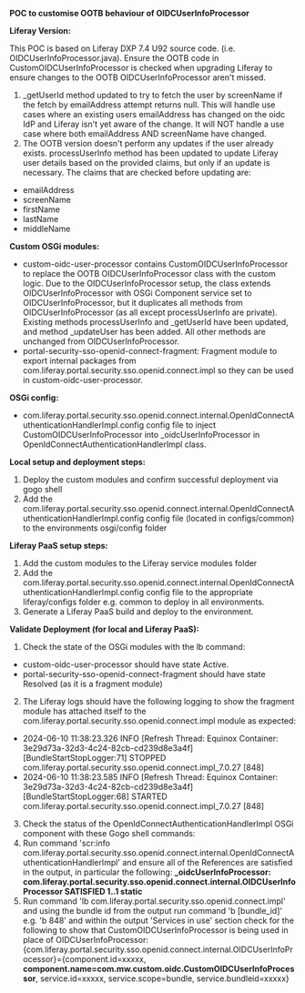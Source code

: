 **POC to customise OOTB behaviour of OIDCUserInfoProcessor**

**Liferay Version:**

This POC is based on Liferay DXP 7.4 U92 source code. (i.e. OIDCUserInfoProcessor.java).
Ensure the OOTB code in CustomOIDCUserInfoProcessor is checked when upgrading Liferay to ensure changes to the OOTB OIDCUserInfoProcessor aren't missed.

1. _getUserId method updated to try to fetch the user by screenName if the fetch by emailAddress attempt returns null. This will handle use cases where an existing users emailAddress has changed on the oidc IdP and Liferay isn't yet aware of the change. It will NOT handle a use case where both emailAddress AND screenName have changed.
2. The OOTB version doesn't perform any updates if the user already exists. processUserInfo method has been updated to update Liferay user details based on the provided claims, but only if an update is necessary. The claims that are checked before updating are:
- emailAddress
- screenName
- firstName
- lastName
- middleName

**Custom OSGi modules:**
- custom-oidc-user-processor contains CustomOIDCUserInfoProcessor to replace the OOTB OIDCUserInfoProcessor class with the custom logic. Due to the OIDCUserInfoProcessor setup, the class extends OIDCUserInfoProcessor with OSGi Component service set to OIDCUserInfoProcessor, but it duplicates all methods from OIDCUserInfoProcessor (as all except processUserInfo are private). Existing methods processUserInfo and _getUserId have been updated, and method _updateUser has been added. All other methods are unchanged from OIDCUserInfoProcessor.
- portal-security-sso-openid-connect-fragment: Fragment module to export internal packages from com.liferay.portal.security.sso.openid.connect.impl so they can be used in custom-oidc-user-processor.

**OSGi config:**
- com.liferay.portal.security.sso.openid.connect.internal.OpenIdConnectAuthenticationHandlerImpl.config config file to inject CustomOIDCUserInfoProcessor into _oidcUserInfoProcessor in OpenIdConnectAuthenticationHandlerImpl class.

**Local setup and deployment steps:**
1. Deploy the custom modules and confirm successful deployment via gogo shell
2. Add the com.liferay.portal.security.sso.openid.connect.internal.OpenIdConnectAuthenticationHandlerImpl.config config file (located in configs/common) to the environments osgi/config folder

**Liferay PaaS setup steps:**
1. Add the custom modules to the Liferay service modules folder
2. Add the com.liferay.portal.security.sso.openid.connect.internal.OpenIdConnectAuthenticationHandlerImpl.config config file to the appropriate liferay/configs folder e.g. common to deploy in all environments.
3. Generate a Liferay PaaS build and deploy to the environment.

**Validate Deployment (for local and Liferay PaaS):**
1. Check the state of the OSGi modules with the lb command:
- custom-oidc-user-processor should have state Active.
- portal-security-sso-openid-connect-fragment should have state Resolved (as it is a fragment module)
2. The Liferay logs should have the following logging to show the fragment module has attached itself to the com.liferay.portal.security.sso.openid.connect.impl module as expected:
- 2024-06-10 11:38:23.326 INFO  [Refresh Thread: Equinox Container: 3e29d73a-32d3-4c24-82cb-cd239d8e3a4f][BundleStartStopLogger:71] STOPPED com.liferay.portal.security.sso.openid.connect.impl_7.0.27 [848]
- 2024-06-10 11:38:23.585 INFO  [Refresh Thread: Equinox Container: 3e29d73a-32d3-4c24-82cb-cd239d8e3a4f][BundleStartStopLogger:68] STARTED com.liferay.portal.security.sso.openid.connect.impl_7.0.27 [848]
3. Check the status of the OpenIdConnectAuthenticationHandlerImpl OSGi component with these Gogo shell commands:
4. Run command 'scr:info com.liferay.portal.security.sso.openid.connect.internal.OpenIdConnectAuthenticationHandlerImpl' and ensure all of the References are satisfied in the output, in particular the following:
**_oidcUserInfoProcessor: com.liferay.portal.security.sso.openid.connect.internal.OIDCUserInfoProcessor SATISFIED 1..1 static**
5. Run command 'lb com.liferay.portal.security.sso.openid.connect.impl' and using the bundle id from the output run command 'b [bundle_id]' e.g. 'b 848' and within the output 'Services in use' section check for the following to show that CustomOIDCUserInfoProcessor is being used in place of OIDCUserInfoProcessor:
{com.liferay.portal.security.sso.openid.connect.internal.OIDCUserInfoProcessor}={component.id=xxxxx, **component.name=com.mw.custom.oidc.CustomOIDCUserInfoProcessor**, service.id=xxxxx, service.scope=bundle, service.bundleid=xxxxx}
